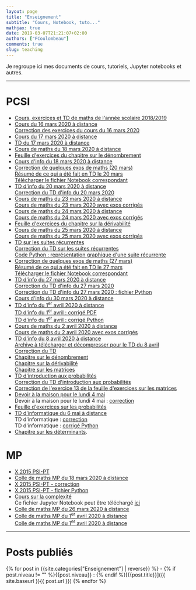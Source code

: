 ```yaml
---
layout: page
title: "Enseignement"
subtitle: "Cours, Notebook, tuto..."
mathjax: true
date: 2019-03-07T21:21:07+02:00
authors: ["FCoulombeau"]
comments: true
slug: teaching
---
```


Je regroupe ici mes documents de cours, tutoriels, Jupyter notebooks et autres.

---

# PCSI

- [Cours, exercices et TD de maths de l'année scolaire 2018/2019](https://fcoulombeau.github.io/cours/PCSI-2018.pdf)
- [Cours du 16 mars 2020 à distance](https://fcoulombeau.github.io/cours/PCSI-Cours-16032020.pdf)  
  [Correction des exercices du cours du 16 mars 2020](https://fcoulombeau.github.io/cours/PCSI-Cor-16032020.pdf)
- [Cours du 17 mars 2020 à distance](https://fcoulombeau.github.io/cours/PCSI-Cours-17032020.pdf)
- [TD du 17 mars 2020 à distance](https://fcoulombeau.github.io/cours/PCSI-TD-17032020.pdf)
- [Cours de maths du 18 mars 2020 à distance](https://fcoulombeau.github.io/cours/PCSI-CoursCor-18032020.pdf)
- [Feuille d'exercices du chapitre sur le dénombrement](https://fcoulombeau.github.io/cours/PCSI-Exo-18032020.pdf)
- [Cours d'info du 18 mars 2020 à distance](https://fcoulombeau.github.io/cours/PCSI-Info-18032020.pdf)
- [Correction de quelques exos de maths (20 mars)](https://fcoulombeau.github.io/cours/PCSI-CoursCor-20032020.pdf)  
  [Résumé de ce qui a été fait en TD le 20 mars](https://nbviewer.jupyter.org/urls/fcoulombeau.github.io/cours/Cours-Maths-20032020.ipynb)  
  [Télécharger le fichier Notebook correspondant](https://fcoulombeau.github.io/cours/Cours-Maths-20032020.ipynb)
- [TD d'info du 20 mars 2020 à distance](https://fcoulombeau.github.io/cours/PCSI-Info-20032020.pdf)  
  [Correction du TD d'info du 20 mars 2020](https://fcoulombeau.github.io/cours/PCSI-InfoCor-20032020.pdf)
- [Cours de maths du 23 mars 2020 à distance](https://fcoulombeau.github.io/cours/PCSI-Cours-23032020.pdf)  
  [Cours de maths du 23 mars 2020 avec exos corrigés](https://fcoulombeau.github.io/cours/PCSI-CoursCor-23032020.pdf)
- [Cours de maths du 24 mars 2020 à distance](https://fcoulombeau.github.io/cours/PCSI-Cours-24032020.pdf)  
  [Cours de maths du 24 mars 2020 avec exos corrigés](https://fcoulombeau.github.io/cours/PCSI-CoursCor-24032020.pdf)
- [Feuille d'exercices du chapitre sur la dérivabilité](https://fcoulombeau.github.io/cours/PCSI-Exo-24032020.pdf)
- [Cours de maths du 25 mars 2020 à distance](https://fcoulombeau.github.io/cours/PCSI-Cours-25032020.pdf)  
  [Cours de maths du 25 mars 2020 avec exos corrigés](https://fcoulombeau.github.io/cours/PCSI-CoursCor-25032020.pdf)
- [TD sur les suites récurrentes](https://fcoulombeau.github.io/cours/PCSI-TD-25032020.pdf)  
  [Correction du TD sur les suites récurrentes](https://fcoulombeau.github.io/cours/PCSI-TDCor-25032020.pdf)  
  [Code Python : représentation graphique d'une suite récurrente](https://fcoulombeau.github.io/cours/SuiteRec.py)
- [Correction de quelques exos de maths (27 mars)](https://fcoulombeau.github.io/cours/PCSI-ExoCor-27032020.pdf)  
  [Résumé de ce qui a été fait en TD le 27 mars](https://nbviewer.jupyter.org/urls/fcoulombeau.github.io/cours/Cours-Maths-27032020.ipynb?flush_cache=true)  
  [Télécharger le fichier Notebook correspondant](https://fcoulombeau.github.io/cours/Cours-Maths-27032020.ipynb)
- [TD d'info du 27 mars 2020 à distance](https://fcoulombeau.github.io/cours/PCSI-Info-27032020.pdf)  
  [Correction du TD d'info du 27 mars 2020](https://fcoulombeau.github.io/cours/PCSI-InfoCor-27032020.pdf)  
  [Correction du TD d'info du 27 mars 2020 : fichier Python](https://fcoulombeau.github.io/cours/PCSI-InfoCor-27032020.py)
- [Cours d'info du 30 mars 2020 à distance](https://fcoulombeau.github.io/cours/PCSI-Info-30032020.pdf)
- [TD d'info du 1<SUP>er</SUP> avril 2020 à distance](https://fcoulombeau.github.io/cours/PCSI-Info-01042020.pdf)  
  [TD d'info du 1<SUP>er</SUP> avril : corrigé PDF](https://fcoulombeau.github.io/cours/PCSI-InfoCor-01042020.pdf)  
  [TD d'info du 1<SUP>er</SUP> avril : corrigé Python](https://fcoulombeau.github.io/cours/PCSI-InfoCor-01042020.py)
- [Cours de maths du 2 avril 2020 à distance](https://fcoulombeau.github.io/cours/PCSI-Cours-02042020.pdf)  
  [Cours de maths du 2 avril 2020 avec exos corrigés](https://fcoulombeau.github.io/cours/PCSI-CoursCor-02042020.pdf)
- [TD d'info du 8 avril 2020 à distance](https://fcoulombeau.github.io/cours/PCSI-Info-08042020.pdf)  
  [Archive à télécharger et décompresser pour le TD du 8 avril](https://fcoulombeau.github.io/cours/PodRace.zip)  
  [Correction du TD](https://fcoulombeau.github.io/img/PodRace.zip)
- [Chapitre sur le dénombrement](https://fcoulombeau.github.io/cours/PCSI-Denombrement.pdf)  
  [Chapitre sur la dérivabilité](https://fcoulombeau.github.io/cours/PCSI-Derivabilite.pdf)  
  [Chapitre sur les matrices](https://fcoulombeau.github.io/cours/PCSI-Matrices.pdf)
- [TD d'introduction aux probabilités](https://fcoulombeau.github.io/cours/PCSI-TD-15042020.pdf)  
  [Correction du TD d'introduction aux probabilités](https://fcoulombeau.github.io/cours/PCSI-TDCor-15042020.pdf)
- [Correction de l'exercice 13 de la feuille d'exercices sur les matrices](https://fcoulombeau.github.io/cours/Exo18.13.pdf)
- [Devoir à la maison pour le lundi 4 mai](https://fcoulombeau.github.io/cours/PCSI-DM4.pdf)  
  Devoir à la maison pour le lundi 4 mai : [correction](https://fcoulombeau.github.io/cours/PCSI-DM4Cor.pdf)
- [Feuille d'exercices sur les probabilités](https://fcoulombeau.github.io/cours/PCSI-Exo-05052020.pdf)
- [TD d'informatique du 6 mai à distance](https://fcoulombeau.github.io/cours/PCSI-Info-06052020.pdf)  
  TD d'informatique : [correction](https://fcoulombeau.github.io/cours/PCSI-InfoCor-06052020.pdf)  
  TD d'informatique : [corrigé Python](https://fcoulombeau.github.io/cours/TD.14.RevisionEtFractals.py)
- [Chapitre sur les déterminants](https://fcoulombeau.github.io/cours/PCSI-Determinant.pdf).
  
# MP

- [X 2015 PSI-PT](https://fcoulombeau.github.io/cours/X2015-PT-PSI.pdf)
- [Colle de maths MP du 18 mars 2020 à distance](https://fcoulombeau.github.io/cours/MP-Colle-18032020.pdf)
- [X 2015 PSI-PT - correction](https://fcoulombeau.github.io/cours/X2015-PT-PSIc.pdf)
- [X 2015 PSI-PT - fichier Python](https://fcoulombeau.github.io/cours/X2015-PT-PSI.py)
- [Cours sur la complexité](https://nbviewer.jupyter.org/urls/fcoulombeau.github.io/cours/Cours-Info-23032020.ipynb)  
  Ce fichier Jupyter Notebook peut être téléchargé [ici](https://fcoulombeau.github.io/cours/Cours-Info-23032020.ipynb)
- [Colle de maths MP du 26 mars 2020 à distance](https://fcoulombeau.github.io/cours/MP-Colle-25032020.pdf)
- [Colle de maths MP du 1<SUP>er</SUP> avril 2020 à distance](https://fcoulombeau.github.io/cours/MP-Colle-01042020a.pdf)  
  [Colle de maths MP du 1<SUP>er</SUP> avril 2020 à distance](https://fcoulombeau.github.io/cours/MP-Colle-01042020b.pdf)

---

# Posts publiés

{% for post in {{site.categories["Enseignement"] | reverse}} %} - {% if post.niveau != "" %}{{post.niveau}} : {% endif %}[{{post.title}}]({{ site.baseurl }}{{ post.url }})
{% endfor %}